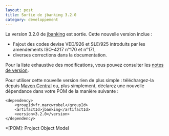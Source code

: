 ```yaml
---
layout: post
title: Sortie de jbanking 3.2.0
category: développement
---
```


La version 3.2.0 de [jbanking](https://github.com/marcwrobel/jbanking) est sortie. Cette nouvelle version inclue :

- l'ajout des codes devise VED/926 et SLE/925 introduits par les amendements ISO-4217 n°170 et n°171,
- diverses corrections dans la documentation.

Pour la liste exhaustive des modifications, vous pouvez consulter les
[notes de version](https://github.com/marcwrobel/jbanking/releases/tag/v3.2.0).

Pour utiliser cette nouvelle version rien de plus simple : téléchargez-la
depuis [Maven Central](https://search.maven.org/artifact/fr.marcwrobel/jbanking/3.2.0/jar) ou, plus simplement, déclarez
une nouvelle dépendance dans votre POM de la manière suivante :

    <dependency>
        <groupId>fr.marcwrobel</groupId>
        <artifactId>jbanking</artifactId>
        <version>3.2.0</version>
    </dependency>

*[POM]: Project Object Model
